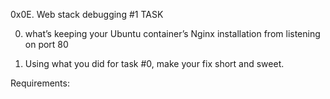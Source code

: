 0x0E. Web stack debugging #1 TASK

0. what’s keeping your Ubuntu container’s Nginx installation from listening on port 80

1. Using what you did for task #0, make your fix short and sweet.

Requirements:
